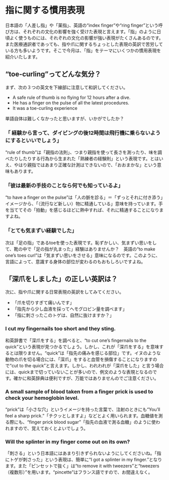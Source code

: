 # 指に関する慣用表現

日本語の「人差し指」や「薬指」、英語の“index finger”や“ring finger”という呼び方は、それぞれの文化の影響を強く受けた表現と言えます。「指」のように日頃よく使うものには、それぞれの文化の影響が強い表現がたくさんあるのです。また医療通訳者であっても、指や爪に関するちょっとした表現の英訳で苦労している方も多いようです。そこで今月は、「指」をテーマにいくつかの慣用表現を紹介いたします。

## “toe-curling”ってどんな気分？

まず、次の３つの英文を下線部に注意して和訳してください。

- A safe rule of thumb is no flying for 12 hours after a dive.
- He has a finger on the pulse of all the latest procedures.
- It was a toe-curling experience

単語自体は難しくなかったと思いますが、いかがでしたか？

### 「 経験から言って、ダイビングの後12時間は飛行機に乗らないようにするといいでしょう」

“rule of thumb”は「親指の法則」、つまり親指を使って長さを測ったり、味を調べたりしたりする行為から生まれた「熟練者の経験則」という表現です。とはいえ、やはり親指ではあまり正確な計測はできないので、「おおまかな」という意味もあります。

### 「彼は最新の手技のことなら何でも知っているよ」

“to have a finger on the pulse”は「人の脈を診る」＝「ずっとそれに付き添う」イメージから、「（流行など新しい）物に精通している」意味を持っています。手を当ててその「拍動」を感じるほどに熱中すれば、それに精通することになりますよね。

### 「とても気まずい経験でした」

次は「足の指」であるtoeを使った表現です。恥ずかしい、気まずい思いをして、靴の中で「足の指が丸まった」経験はありませんか？　英語の“to make one’s toes curl”は「気まずい思いをさせる」意味になるのです。このように、言語によって、意識する身体の部位が変わるのもおもしろいですよね。

## 「深爪をしました」の正しい英訳は？

次に、指や爪に関する日常表現の英訳をしてみてください。

- 「爪を切りすぎて痛いんです」
- 「指先から少し血液を採ってヘモグロビン量を調べます」
- 「指に刺さったこのトゲは、自然に抜けますか？」

### I cut my fingernails too short and they sting.

和英辞書で「深爪をする」を調べると、“to cut one’s fingernails to the quick”という表現が見つかるでしょう。しかし、これが「深爪をする」を意味するとは限りません。“quick”は「指先の痛みを感じる部位」です。イヌのような動物の爪を切る場合には、「深爪」をすると血管を損傷することになりますので“cut to the quick”と言えます。しかし、われわれが「深爪をした」と言う場合には、quickまで切っていないことが多いので、例文のような表現となるのです。確かに和英辞典は便利ですが、万能ではありませんのでご注意ください。

### A small sample of blood taken from a finger prick is used to check your hemoglobin level.

“prick”は「小さな穴」というイメージを持った言葉で、注射のときにも“You’ll feel a sharp prick.”「チクッとしますよ」などとよく用いられます。血糖値を測る際にも、“finger prick blood sugar”「指先の血液で測る血糖」のように使われますので、覚えておくとよいでしょう。

### Will the splinter in my finger come out on its own?

「刺さる」という日本語にはあまり引きずられないようにしてくださいね。「指にトゲが刺さった」という表現は、簡単に“I got a splinter in my finger.”となります。また「ピンセットで抜く」は“to remove it with tweezers”と“tweezers（複数形）”を用います。“pincette”はフランス語ですので、お間違えなく。
